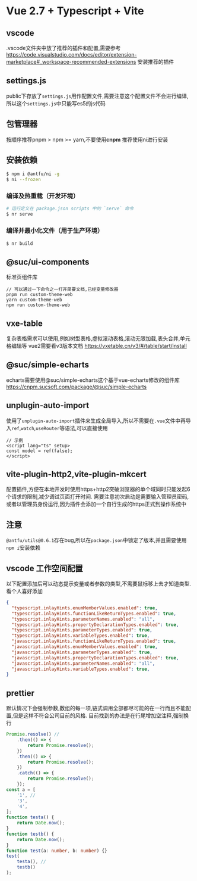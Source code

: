 # Vue 2.7 + Typescript + Vite

## vscode

.vscode文件夹中放了推荐的插件和配置,需要参考 https://code.visualstudio.com/docs/editor/extension-marketplace#_workspace-recommended-extensions
安装推荐的插件

## settings.js

public下存放了`settings.js`用作配置文件,需要注意这个配置文件不会进行编译,所以这个`settings.js`中只能写es5的js代码

## 包管理器

按顺序推荐pnpm > npm >= yarn,不要使用**cnpm**
推荐使用ni进行安装

## 安装依赖

```sh
$ npm i @antfu/ni -g
$ ni --frozen
```

### 编译及热重载（开发环境）

```sh
# 运行定义在 package.json scripts 中的 `serve` 命令
$ nr serve
```

### 编译并最小化文件（用于生产环境）

```sh
$ nr build
```

## @suc/ui-components

标准页组件库

```
// 可以通过一下命令之一打开简要文档,已经变量修改器
pnpm run custom-theme-web
yarn custom-theme-web
npm run custom-theme-web
```

## vxe-table

复杂表格需求可以使用,例如树型表格,虚拟滚动表格,滚动无限加载,表头合并,单元格编辑等
vue2需要看v3版本文档 https://vxetable.cn/v3/#/table/start/install

## @suc/simple-echarts

echarts需要使用@suc/simple-echarts这个基于vue-echarts修改的组件库 https://cnpm.sucsoft.com/package/@suc/simple-echarts

## unplugin-auto-import

使用了`unplugin-auto-import`插件来生成全局导入,所以不需要在`.vue`文件中再导入`ref`,`watch`,`useRouter`等语法,可以直接使用

```vue
// 示例
<script lang="ts" setup>
const model = ref(false);
</script>
```

## vite-plugin-http2,vite-plugin-mkcert

配置插件,方便在本地开发时使用https+http2突破浏览器的单个域同时只能发起6个请求的限制,减少调试页面打开时间.
需要注意初次启动是需要输入管理员密码,或者以管理员身份运行,因为插件会添加一个自行生成的https正式到操作系统中

## 注意

`@antfu/utils@0.6.1`存在bug,所以在`package.json`中锁定了版本,并且需要使用`npm i`安装依赖

## vscode 工作空间配置
以下配置添加后可以动态提示变量或者参数的类型,不需要鼠标移上去才知道类型.看个人喜好添加
```json
{
  "typescript.inlayHints.enumMemberValues.enabled": true,
  "typescript.inlayHints.functionLikeReturnTypes.enabled": true,
  "typescript.inlayHints.parameterNames.enabled": "all",
  "typescript.inlayHints.propertyDeclarationTypes.enabled": true,
  "typescript.inlayHints.parameterTypes.enabled": true,
  "typescript.inlayHints.variableTypes.enabled": true,
  "javascript.inlayHints.functionLikeReturnTypes.enabled": true,
  "javascript.inlayHints.enumMemberValues.enabled": true,
  "javascript.inlayHints.parameterTypes.enabled": true,
  "javascript.inlayHints.propertyDeclarationTypes.enabled": true,
  "javascript.inlayHints.parameterNames.enabled": "all",
  "javascript.inlayHints.variableTypes.enabled": true,
}
```

## prettier
默认情况下会强制参数,数组的每一项,链式调用全部都尽可能的在一行而且不能配置,但是这样不符合公司目前的风格.
目前找到的办法是在行尾增加空注释,强制换行
```typescript
Promise.resolve() //
    .then(() => {
        return Promise.resolve();
    })
    .then(() => {
        return Promise.resolve();
    })
    .catch(() => {
        return Promise.resolve();
    });
const a = [
    '1', //
    '3',
    '4',
];
function testa() {
    return Date.now();
}
function testb() {
    return Date.now();
}
function test(a: number, b: number) {}
test(
    testa(), //
    testb()
);
```
